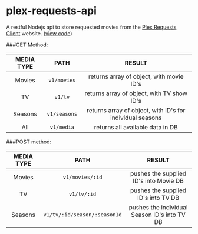 # plex-requests-api

A restful Nodejs api to store requested movies from the [Plex Requests Client](http://requests.tomd.io) website. ([view code](https://github.com/tomdaniels/plex-requests-client))


###GET Method:



| MEDIA TYPE |     PATH    |                           RESULT                          |
|:----------:|:-----------:|:---------------------------------------------------------:|
|   Movies   | `v1/movies` |          returns array of object, with movie ID's         |
|     TV     |    `v1/tv`   |         returns array of object, with TV show ID's        |
|   Seasons  | `v1/seasons` | returns array of object, with ID's for individual seasons |
|    All     |  `v1/media` |          returns all available data in DB                  |

###POST method:



| MEDIA TYPE |     PATH    |                           RESULT                          |
|:----------:|:-----------:|:---------------------------------------------------------:|
|   Movies   | `v1/movies/:id` |          pushes the supplied ID's into Movie DB        |
|     TV     |    `v1/tv/:id`   |         pushes the supplied ID's into TV DB        |
|   Seasons  | `v1/tv/:id/season/:seasonId` | pushes the individual Season ID's into TV DB |

